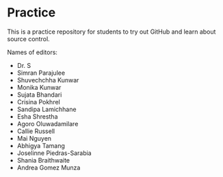 # Practice

This is a practice repository for students to try out GitHub and learn about source control.

Names of editors:

* Dr. S
* Simran Parajulee
* Shuvechchha Kunwar
* Monika Kunwar
* Sujata Bhandari
* Crisina Pokhrel
* Sandipa Lamichhane
* Esha Shrestha
* Agoro Oluwadamilare
* Callie Russell
* Mai Nguyen
* Abhigya Tamang 
* Joselinne Piedras-Sarabia
* Shania Braithwaite
* Andrea Gomez Munza
